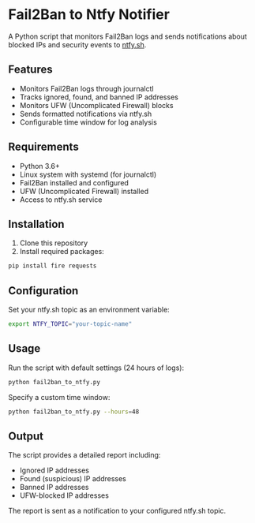 # Fail2Ban to Ntfy Notifier

A Python script that monitors Fail2Ban logs and sends notifications about blocked IPs and security events to [ntfy.sh](https://ntfy.sh).

## Features

- Monitors Fail2Ban logs through journalctl
- Tracks ignored, found, and banned IP addresses
- Monitors UFW (Uncomplicated Firewall) blocks
- Sends formatted notifications via ntfy.sh
- Configurable time window for log analysis

## Requirements

- Python 3.6+
- Linux system with systemd (for journalctl)
- Fail2Ban installed and configured
- UFW (Uncomplicated Firewall) installed
- Access to ntfy.sh service

## Installation

1. Clone this repository
2. Install required packages:
```bash
pip install fire requests
```

## Configuration

Set your ntfy.sh topic as an environment variable:
```bash
export NTFY_TOPIC="your-topic-name"
```

## Usage

Run the script with default settings (24 hours of logs):
```bash
python fail2ban_to_ntfy.py
```

Specify a custom time window:
```bash
python fail2ban_to_ntfy.py --hours=48
```

## Output

The script provides a detailed report including:
- Ignored IP addresses
- Found (suspicious) IP addresses
- Banned IP addresses
- UFW-blocked IP addresses

The report is sent as a notification to your configured ntfy.sh topic.
